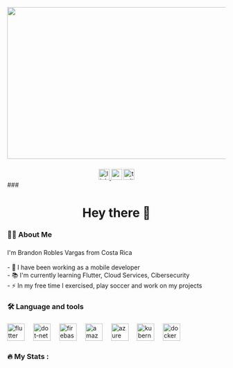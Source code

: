 <div align="center">
  <img height="350" width="900" src="https://github.com/BRV2000/BRV2000/assets/60752651/7fdc34e7-9732-4bbf-80e8-1fb8ba59e0be"/>  
</div>

###

<div align="center">
  <a href="https://www.linkedin.com/in/brandonroblesv/">
    <img src="https://img.shields.io/static/v1?message=LinkedIn&logo=linkedin&label=&color=0077B5&logoColor=white&labelColor=&style=for-the-badge" height="25" alt="linkedin logo" />
  </a>
  <img src="https://img.shields.io/static/v1?message=Youtube&logo=youtube&label=&color=FF0000&logoColor=white&labelColor=&style=for-the-badge" height="25" alt="youtube logo"  />
  <img src="https://img.shields.io/static/v1?message=Twitter&logo=twitter&label=&color=1DA1F2&logoColor=white&labelColor=&style=for-the-badge" height="25" alt="twitter logo"  />
</div>
###

<h1 align="center">Hey there 👋</h1>

###

<h3 align="left">👩‍💻  About Me</h3>

###

<p align="left">I'm Brandon Robles Vargas from Costa Rica<br><br>- 🔭 I have been working as a mobile developer <br>- 📚 I'm currently learning Flutter, Cloud Services, Cibersecurity<br>- ⚡ In my free time I exercised, play soccer and work on my projects</p>

###

<h3 align="left">🛠 Language and tools</h3>

###

<div align="left">
  <img src="https://github.com/BRV2000/BRV2000/assets/60752651/6055b9ba-b5af-44da-b9ee-2976cb7b25e8" height="40" alt="flutter logo"  />
  <img width="12" />
  <img src="https://cdn.jsdelivr.net/gh/devicons/devicon/icons/dot-net/dot-net-plain-wordmark.svg" height="40" alt="dot-net logo"  />
  <img width="12" />
  <img src="https://cdn.jsdelivr.net/gh/devicons/devicon/icons/firebase/firebase-plain-wordmark.svg" height="40" alt="firebase logo"  />
  <img width="12" />
  <img src="https://github.com/BRV2000/BRV2000/assets/60752651/fb1305e1-78eb-43c6-ae0e-af76a8f4ca98" height="40" alt="amazonwebservices logo"  />
  <img width="12" />
  <img src="https://github.com/BRV2000/BRV2000/assets/60752651/b3204ace-1626-4fba-a081-91720eb3261c" height="40" alt="azure logo"  />
  <img width="12" />
  <img src="https://cdn.jsdelivr.net/gh/devicons/devicon/icons/kubernetes/kubernetes-plain.svg" height="40" alt="kubernetes logo"  />
  <img width="12" />
  <img src="https://cdn.jsdelivr.net/gh/devicons/devicon/icons/docker/docker-plain-wordmark.svg" height="40" alt="docker logo"  />
</div>

###

<h3 align="left">🔥   My Stats :</h3>

